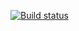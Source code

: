 [![Build status](https://ci.appveyor.com/api/projects/status/379xv3qolq5lw1g5?svg=true)](https://ci.appveyor.com/project/viktoria-sap/postman)